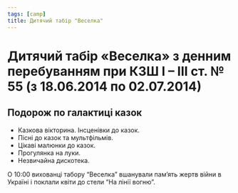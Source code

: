 ```yaml
---
tags: [camp]
title: Дитячий табір "Веселка"
---
```


# Дитячий табір «Веселка» з денним перебуванням при КЗШ І – ІІІ ст. № 55 (з 18.06.2014 по 02.07.2014)

## Подорож по галактиці казок

- Казкова вікторина. Інсценівки до казок.
- Пісні до казок та мультфільмів.
- Цікаві малюнки до казок.
- Прогулянка на луки.
- Незвичайна дискотека.

О 10:00 вихованці табору “Веселка” вшанували пам’ять жертв війни в Україні і поклали квіти до стели “На лінії вогню”.

<slideshow id="72157648762437450"></slideshow>
